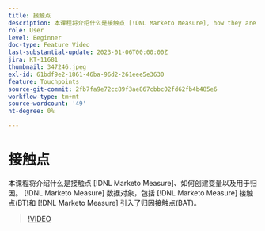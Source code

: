 ```yaml
---
title: 接触点
description: 本课程将介绍什么是接触点 [!DNL Marketo Measure], how they are created, and how they are used for attribution. [!DNL Marketo Measure] 数据对象，包括 [!DNL Marketo Measure] 接触点(BT)和 [!DNL Marketo Measure] 引入了归因接触点(BAT)。
role: User
level: Beginner
doc-type: Feature Video
last-substantial-update: 2023-01-06T00:00:00Z
jira: KT-11681
thumbnail: 347246.jpeg
exl-id: 61bdf9e2-1861-46ba-96d2-261eee5e3630
feature: Touchpoints
source-git-commit: 2fb7fa9e72cc89f3ae867cbbc02fd62fb4b485e6
workflow-type: tm+mt
source-wordcount: '49'
ht-degree: 0%

---
```


# 接触点

本课程将介绍什么是接触点 [!DNL Marketo Measure]、如何创建变量以及用于归因。 [!DNL Marketo Measure] 数据对象，包括 [!DNL Marketo Measure] 接触点(BT)和 [!DNL Marketo Measure] 引入了归因接触点(BAT)。

>[!VIDEO](https://video.tv.adobe.com/v/347246/?quality=12&learn=on)
